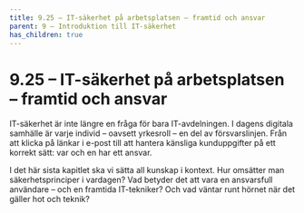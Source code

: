 ```yaml
---
title: 9.25 – IT-säkerhet på arbetsplatsen – framtid och ansvar
parent: 9 – Introduktion till IT-säkerhet
has_children: true
---
```

# 9.25 – IT-säkerhet på arbetsplatsen – framtid och ansvar

IT-säkerhet är inte längre en fråga för bara IT-avdelningen. I dagens digitala samhälle är varje individ – oavsett yrkesroll – en del av försvarslinjen. Från att klicka på länkar i e-post till att hantera känsliga kunduppgifter på ett korrekt sätt: var och en har ett ansvar.

I det här sista kapitlet ska vi sätta all kunskap i kontext. Hur omsätter man säkerhetsprinciper i vardagen? Vad betyder det att vara en ansvarsfull användare – och en framtida IT-tekniker? Och vad väntar runt hörnet när det gäller hot och teknik?

